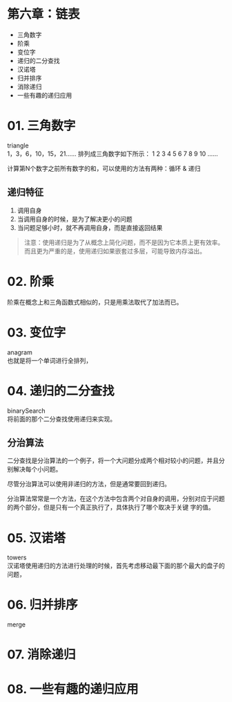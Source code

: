 # 第六章：链表
* 三角数字
* 阶乘
* 变位字
* 递归的二分查找
* 汉诺塔
* 归并排序
* 消除递归
* 一些有趣的递归应用


# 01. 三角数字
triangle  
1，3，6，10，15，21…… 排列成三角数字如下所示：
  1
  2 3
  4 5 6
  7 8 9 10
  ……

计算第N个数字之前所有数字的和，可以使用的方法有两种：循环 & 递归

## 递归特征
1) 调用自身
2) 当调用自身的时候，是为了解决更小的问题
3) 当问题足够小时，就不再调用自身，而是直接返回结果


  > 注意：使用递归是为了从概念上简化问题，而不是因为它本质上更有效率。
    而且更为严重的是，使用递归如果嵌套过多层，可能导致内存溢出。

# 02. 阶乘
阶乘在概念上和三角函数式相似的，只是用乘法取代了加法而已。

# 03. 变位字
anagram  
也就是将一个单词进行全排列，


# 04. 递归的二分查找
binarySearch  
将前面的那个二分查找使用递归来实现。
 ## 分治算法

 二分查找是分治算法的一个例子，将一个大问题分成两个相对较小的问题，并且分别解决每个小问题。

 尽管分治算法可以使用非递归的方法，但是通常要回到递归。

 分治算法常常是一个方法，在这个方法中包含两个对自身的调用，分别对应于问题的两个部分，但是只有一个真正执行了，具体执行了哪个取决于关键
 字的值。


# 05. 汉诺塔
towers  
汉诺塔使用递归的方法进行处理的时候，首先考虑移动最下面的那个最大的盘子的问题，


# 06. 归并排序
merge  



# 07. 消除递归
# 08. 一些有趣的递归应用


